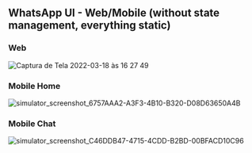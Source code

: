 ## WhatsApp UI - Web/Mobile (without state management, everything static)


### Web

![Captura de Tela 2022-03-18 às 16 27 49](https://user-images.githubusercontent.com/73067717/159071259-ebf3adcb-b4e5-4b3a-a9fa-f54c0b51d863.png)

### Mobile Home
![simulator_screenshot_6757AAA2-A3F3-4B10-B320-D08D63650A4B](https://user-images.githubusercontent.com/73067717/159071293-455a95c2-c2a6-4f09-a28a-4ae4800015c0.png)

### Mobile Chat
![simulator_screenshot_C46DDB47-4715-4CDD-B2BD-00BFACD10C96](https://user-images.githubusercontent.com/73067717/159071339-2ff90c5d-2c99-4b12-8954-13416caf39c6.png)

